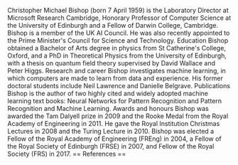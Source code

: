Christopher Michael Bishop (born 7 April 1959) is the Laboratory
Director at Microsoft Research Cambridge, Honorary Professor of Computer
Science at the University of Edinburgh and a Fellow of Darwin College,
Cambridge. Bishop is a member of the UK AI Council. He was also recently
appointed to the Prime Minister\'s Council for Science and Technology.
Education Bishop obtained a Bachelor of Arts degree in physics from St
Catherine\'s College, Oxford, and a PhD in Theoretical Physics from the
University of Edinburgh, with a thesis on quantum field theory
supervised by David Wallace and Peter Higgs. Research and career Bishop
investigates machine learning, in which computers are made to learn from
data and experience. His former doctoral students include Neil Lawrence
and Danielle Belgrave. Publications Bishop is the author of two highly
cited and widely adopted machine learning text books: Neural Networks
for Pattern Recognition and Pattern Recognition and Machine Learning.
Awards and honours Bishop was awarded the Tam Dalyell prize in 2009 and
the Rooke Medal from the Royal Academy of Engineering in 2011. He gave
the Royal Institution Christmas Lectures in 2008 and the Turing Lecture
in 2010. Bishop was elected a Fellow of the Royal Academy of Engineering
(FREng) in 2004, a Fellow of the Royal Society of Edinburgh (FRSE) in
2007, and Fellow of the Royal Society (FRS) in 2017. == References ==
